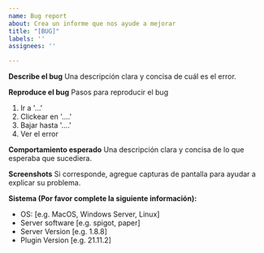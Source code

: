 ```yaml
---
name: Bug report
about: Crea un informe que nos ayude a mejorar
title: "[BUG]"
labels: ''
assignees: ''

---
```


**Describe el bug**
Una descripción clara y concisa de cuál es el error.

**Reproduce el bug**
Pasos para reproducir el bug
1. Ir a '...'
2. Clickear en '....'
3. Bajar hasta '....'
4. Ver el error

**Comportamiento esperado**
Una descripción clara y concisa de lo que esperaba que sucediera.

**Screenshots**
Si corresponde, agregue capturas de pantalla para ayudar a explicar su problema.

**Sistema (Por favor complete la siguiente información):**
 - OS: [e.g. MacOS, Windows Server, Linux]
 - Server software [e.g. spigot, paper]
 - Server Version [e.g. 1.8.8]
 - Plugin Version [e.g. 21.11.2]

